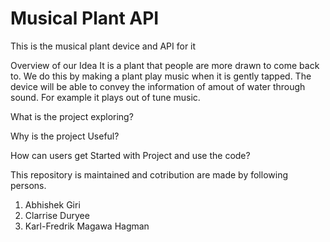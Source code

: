 # Musical Plant API
 This is the musical plant device and API for it

Overview of our Idea
 It is a plant that people are more drawn to come back to. We do this by making a plant play music when it is gently tapped. The device will be able to convey the information of amout of water through sound. For example it plays out of tune music. 

 What is the project exploring?


 Why is the project Useful?


 How can users get Started with Project and use the code?


 This repository is maintained and cotribution are made by following persons. 
 1. Abhishek Giri   
 2. Clarrise Duryee
 3. Karl-Fredrik Magawa Hagman
